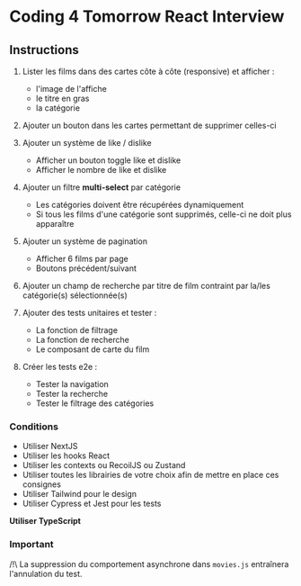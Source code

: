# Coding 4 Tomorrow React Interview

## Instructions
1. Lister les films dans des cartes côte à côte (responsive) et afficher :
    - l'image de l'affiche
    - le titre en gras
    - la catégorie
  
2. Ajouter un bouton dans les cartes permettant de supprimer celles-ci

3. Ajouter un système de like / dislike
    - Afficher un bouton toggle like et dislike
    - Afficher le nombre de like et dislike

4. Ajouter un filtre **multi-select** par catégorie
    - Les catégories doivent être récupérées dynamiquement
    - Si tous les films d'une catégorie sont supprimés, celle-ci ne doit plus apparaître

5. Ajouter un système de pagination
    - Afficher 6 films par page
    - Boutons précédent/suivant

6. Ajouter un champ de recherche par titre de film contraint par la/les catégorie(s) sélectionnée(s)

7. Ajouter des tests unitaires et tester :
    - La fonction de filtrage
    - La fonction de recherche
    - Le composant de carte du film

8. Créer les tests e2e :
    - Tester la navigation
    - Tester la recherche
    - Tester le filtrage des catégories

### Conditions
- Utiliser NextJS
- Utiliser les hooks React
- Utiliser les contexts ou RecoilJS ou Zustand
- Utiliser toutes les librairies de votre choix afin de mettre en place ces consignes
- Utiliser Tailwind pour le design
- Utiliser Cypress et Jest pour les tests

**Utiliser TypeScript**

### Important
/!\ La suppression du comportement asynchrone dans `movies.js` entraînera l'annulation du test.
